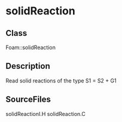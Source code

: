 # solidReaction 
## Class
Foam::solidReaction

## Description

Read solid reactions of the type S1 = S2 + G1

## SourceFiles
solidReactionI.H
solidReaction.C

